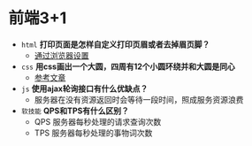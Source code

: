 # 前端3+1
- `html` **打印页面是怎样自定义打印页眉或者去掉眉页脚？**
    - [通过浏览器设置](https://jingyan.baidu.com/article/4b07be3c6dc72248b380f3d3.html)
- `css` **用css画出一个大圆，四周有12个小圆环绕并和大圆是同心**
    - [参考文章](https://blog.csdn.net/weixin_34250709/article/details/91405751)
- `js` **使用ajax轮询接口有什么优缺点？**
    - 服务器在没有资源返回时会等待一段时间，照成服务资源浪费
- `软技能` **QPS和TPS有什么区别？**
    - QPS 服务器每秒处理的请求查询次数
    - TPS 服务器每秒处理的事物词次数